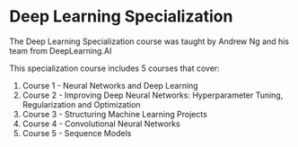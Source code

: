# Deep Learning Specialization 
The Deep Learning Specialization course was taught by Andrew Ng and his team from DeepLearning.AI

This specialization course includes 5 courses that cover: 
1) Course 1 - Neural Networks and Deep Learning
2) Course 2 - Improving Deep Neural Networks: Hyperparameter Tuning, Regularization and Optimization
3) Course 3 - Structuring Machine Learning Projects
4) Course 4 - Convolutional Neural Networks
5) Course 5 - Sequence Models
